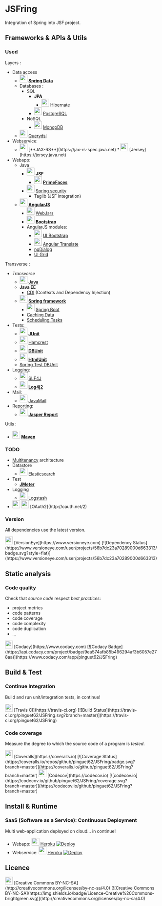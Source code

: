 ﻿# JSFring

Integration of Spring into JSF project.

## Frameworks & APIs & Utils

### Used

Layers :
* Data access
	* <img src="https://upload.wikimedia.org/wikipedia/fr/d/d0/Spring_framework.png" height="25" /> [**Spring Data**](http://projects.spring.io/spring-data)
	* Databases :
		* SQL
			* **JPA**
				* <img src="http://static.jboss.org/hibernate/images/hibernate_logo_whitebkg_200px.png" height="25" /> [Hibernate](http://hibernate.org)
			* <img src="https://upload.wikimedia.org/wikipedia/commons/thumb/2/29/Postgresql_elephant.svg/langfr-540px-Postgresql_elephant.svg.png" height="25" /> [PostgreSQL](http://www.postgresql.org)
		* NoSQL
			* <img src="https://www.mongodb.org/assets/global/mongodb-logo-web-tagline-99280fe76cc002a93d023901c1a05df8b621f1c893084a580dee83de9be96630.png" height="25" /> [MongoDB](https://www.mongodb.org)
	* <img src="http://devrates.com/project/logo/337129" height="25" /> [Querydsl](http://www.querydsl.com)
* Webservice:
	* <img src="http://www.mkyong.com/wp-content/uploads/2011/07/jaxrs-tutorials.gif" height="25" />
		[**JAX-RS**](https://jax-rs-spec.java.net)
		* <img src="https://jersey.java.net/images/jersey_logo.png" height="25" />
			[Jersey](https://jersey.java.net)
* Webapp:
	* Java
		* <img src="https://upload.wikimedia.org/wikipedia/en/thumb/7/75/20110510-jsf-logo.tiff/lossless-page1-320px-20110510-jsf-logo.tiff.png" height="25" /> **JSF**
			* <img src="http://www.primefaces.org/images/logo.png" height="25" /> [**PrimeFaces**](http://primefaces.org)
		* <img src="https://upload.wikimedia.org/wikipedia/fr/d/d0/Spring_framework.png" height="25" /> [Spring security](http://projects.spring.io/spring-security)
			* Taglib (JSF integration)
	* <img src="https://angularjs.org/img/AngularJS-large.png" height="25" /> [**AngularJS**](https://angularjs.org)
		* <img src="http://www.webjars.org/assets/logo.png" height="25" /> [WebJars](http://www.webjars.org)
		* <img src="https://upload.wikimedia.org/wikipedia/fr/1/13/TwitterBootstrap.png" height="25" /> [**Bootstrap**](http://getbootstrap.com)
		* AngularJS modules:
			* <img src="http://angular-ui.github.io/bootstrap/assets/favicon.ico" height="25" /> [UI Bootstrap](https://angular-ui.github.io/bootstrap)
			* <img src="https://angular-translate.github.io/img/logo/angular-translate-alternative/angular-translate_alternative_medium2.png" height="25" /> [Angular Translate](https://angular-translate.github.io)
			* [ngDialog](http://ngmodules.org/modules/ngDialog)
			* [UI Grid](http://ui-grid.info)

Transverse :
* *Transverse*
	* <img src="https://upload.wikimedia.org/wikipedia/en/8/88/Java_logo.png" height="25" /> [**Java**](http://www.oracle.com/technetwork/java/index.html)
	* **Java EE**
		* [CDI](https://docs.oracle.com/javaee/7/tutorial/cdi-basic.htm) (Contexts and Dependency Injection)
	* <img src="https://upload.wikimedia.org/wikipedia/fr/d/d0/Spring_framework.png" height="25" /> [**Spring framework**](http://projects.spring.io/spring-framework)
		* <img src="http://g00glen00b.be/wp-content/uploads/2012/08/spring-boot-logo.png" height="25" /> [Spring Boot](http://projects.spring.io/spring-boot)
		* [Caching Data](https://spring.io/guides/gs/caching)
		* [Scheduling Tasks](https://spring.io/guides/gs/scheduling-tasks)
* Tests:
	* <img src="http://junit.org/images/junit-logo.png" height="25" /> [**JUnit**](http://junit.org)
	* <img src="http://hamcrest.org/images/logo.jpg" height="25" /> [Hamcrest](http://hamcrest.org/JavaHamcrest)
	* <img src="http://dbunit.sourceforge.net/images/dbunit-logo.jpg" height="25" /> [**DBUnit**](http://dbunit.sourceforge.net)
	* <img src="http://htmlunit.sourceforge.net/images/GargoyleSoftwareLogo.jpg" height="25" /> [**HtmlUnit**](http://htmlunit.sourceforge.net/)
	* [Spring Test DBUnit](http://springtestdbunit.github.io/spring-test-dbunit)
* Logging:
	* <img src="http://www.slf4j.org/images/logos/slf4j-logo.jpg" height="25" /> [SLF4J](http://www.slf4j.org)
	* <img src="http://logging.apache.org/log4j/2.x/images/logo.jpg" height="25" /> [**Log4j2**](http://logging.apache.org/log4j/2.x)
* Mail:
	* <img src="https://upload.wikimedia.org/wikipedia/fr/d/d0/Spring_framework.png" height="25" /> [JavaMail](http://www.oracle.com/technetwork/java/javamail/index.html)
* Reporting:
	* <img src="http://community-static.jaspersoft.com/sites/default/files/styles/project_icon/public/projects/icons/js_reports-library_1_rg2.png?itok=YfQKPh7R" height="25" /> [**Jasper Report**](https://community.jaspersoft.com/project/jasperreports-server)

Utils :
* <img src="https://maven.apache.org/images/maven-logo-black-on-white.png" height="25" /> [**Maven**](https://maven.apache.org)

### TODO

* [Multitenancy](https://en.wikipedia.org/wiki/Multitenancy) architecture
* Datastore
	* <img src="http://www.steamulo.com/blobs/com.cardiweb.cardiboxv6.cm.business.Article/3131807079036093132/img/1/fr/logo-elastic.png" height="25" /> [Elasticsearch](https://www.elastic.co/fr)
* Test
	* [**JMeter**](http://jmeter.apache.org)
* Logging
	* <img src="http://logz.io/wp-content/uploads/2015/12/logstash-logo.png" height="25" /> [Logstash](https://www.elastic.co/products/logstash)
* <img src="http://oauth.net/images/oauth-2-sm.png" height="25" />
	<img src="https://upload.wikimedia.org/wikipedia/fr/d/d0/Spring_framework.png" height="25" /> [OAuth2](http://oauth.net/2)

### Version

All dependencies use the latest version.

<img src="https://www.versioneye.com/assets/verisoneye-logo-small-09d4dc67649e8bb51adc2c37216a341f01306950d556f4024c82c302f259ebda.png" height="25" />
[VersionEye](https://www.versioneye.com)
[![Dependency Status](https://www.versioneye.com/user/projects/56b7dc23a70289000d663313/badge.svg?style=flat)](https://www.versioneye.com/user/projects/56b7dc23a70289000d663313)

## Static analysis

### Code quality

Check that *source code* respect *best practices*:
* project metrics
* code patterns
* code coverage
* code complexity
* code duplication
* ...

<img src="https://www.codacy.com/versioned/images/favicon.png" height="25" />
[Codacy](https://www.codacy.com)
[![Codacy Badge](https://api.codacy.com/project/badge/9ea574afb85b496294af3b6057e278aa)](https://www.codacy.com/app/pinguet62/JSFring)

## Build & Test

### Continue Integration

Build and run unit/integration tests, in continue!

<img src="http://img.photobucket.com/albums/v330/pretendercrazy/travis-an_zpsb8ef2f7e.gif" height="25" />
[Travis CI](https://travis-ci.org)
[![Build Status](https://travis-ci.org/pinguet62/JSFring.svg?branch=master)](https://travis-ci.org/pinguet62/JSFring)

### Code coverage

Measure the degree to which the source code of a program is *tested*.

<img src="https://coveralls.io/favicon.png" height="25" />
[Coveralls](https://coveralls.io)
[![Coverage Status](https://coveralls.io/repos/github/pinguet62/JSFring/badge.svg?branch=master)](https://coveralls.io/github/pinguet62/JSFring?branch=master)


<img src="https://d234q63orb21db.cloudfront.net/9fe342f72c9a347589de9022ee335ed24d278355/media/images/pink.png" height="25" />
[Codecov](https://codecov.io)
[![codecov.io](https://codecov.io/github/pinguet62/JSFring/coverage.svg?branch=master)](https://codecov.io/github/pinguet62/JSFring?branch=master)

## Install & Runtime

### SaaS (Software as a Service): Continuous Deployment

Multi web-application deployed on cloud... in continue!

* Webapp: <img src="https://d3k90kvix375hb.cloudfront.net/assets/logo-purple.svg" height="25" /> [Heroku](https://www.heroku.com/home) [![Deploy](https://www.herokucdn.com/deploy/button.png)](http://jsfring-webapp.herokuapp.com)
* Webservice: <img src="https://d3k90kvix375hb.cloudfront.net/assets/logo-purple.svg" height="25" /> [Heroku](https://www.heroku.com/home) [![Deploy](https://www.herokucdn.com/deploy/button.png)](http://jsfring-webservice.herokuapp.com)

## Licence

<img src="http://mirrors.creativecommons.org/presskit/buttons/88x31/png/by-nc-sa.png" height="25" />
[Creative Commons BY-NC-SA](http://creativecommons.org/licenses/by-nc-sa/4.0)
[![Creative Commons BY-NC-SA](https://img.shields.io/badge/Licence-Creative%20Commons-brightgreen.svg)](http://creativecommons.org/licenses/by-nc-sa/4.0)
